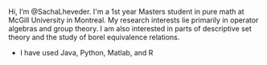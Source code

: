 Hi, I’m @SachaLheveder. I'm a 1st year Masters student in pure math at McGill University in Montreal.
My research interests lie primarily in operator algebras and group theory. I am also interested in parts of descriptive set theory and the study of borel equivalence relations.

- I have used Java, Python, Matlab, and R 

<!---
SachaLheveder/SachaLheveder is a ✨ special ✨ repository because its `README.md` (this file) appears on your GitHub profile.
You can click the Preview link to take a look at your changes.
--->
